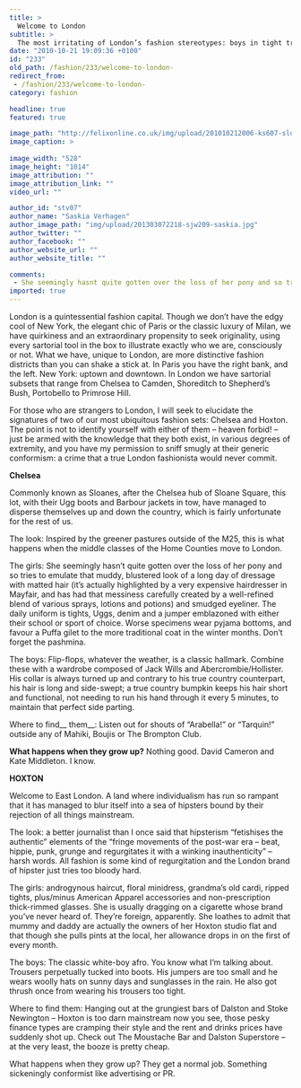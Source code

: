 ```yaml
---
title: >
  Welcome to London 
subtitle: >
  The most irritating of London’s fashion stereotypes: boys in tight trousers and army boots, girls in Uggs and gilets beware! 
date: "2010-10-21 19:09:36 +0100"
id: "233"
old_path: /fashion/233/welcome-to-london-
redirect_from:
 - /fashion/233/welcome-to-london-
category: fashion

headline: true
featured: true

image_path: "http://felixonline.co.uk/img/upload/201010212006-ks607-sloanecu.jpg"
image_caption: >
  
image_width: "528"
image_height: "1014"
image_attribution: ""
image_attribution_link: ""
video_url: ""

author_id: "stv07"
author_name: "Saskia Verhagen"
author_image_path: "img/upload/201303072218-sjw209-saskia.jpg"
author_twitter: ""
author_facebook: ""
author_website_url: ""
author_website_title: ""

comments:
 - She seemingly hasnt quite gotten over the loss of her pony and so tries to emulate that muddy blustered look of a long day of dressage with matted hair Rahaha good writing darling
imported: true
---
```


London is a quintessential fashion capital. Though we don’t have the edgy cool of New York, the elegant chic of Paris or the classic luxury of Milan, we have quirkiness and an extraordinary propensity to seek originality, using every sartorial tool in the box to illustrate exactly who we are, consciously or not. What we have, unique to London, are more distinctive fashion districts than you can shake a stick at. In Paris you have the right bank, and the left. New York: uptown and downtown. In London we have sartorial subsets that range from Chelsea to Camden, Shoreditch to Shepherd’s Bush, Portobello to Primrose Hill.

For those who are strangers to London, I will seek to elucidate the signatures of two of our most ubiquitous fashion sets: Chelsea and Hoxton. The point is not to identify yourself with either of them – heaven forbid! – just be armed with the knowledge that they both exist, in various degrees of extremity, and you have my permission to sniff smugly at their generic conformism: a crime that a true London fashionista would never commit.

__Chelsea__

Commonly known as Sloanes, after the Chelsea hub of Sloane Square, this lot, with their Ugg boots and Barbour jackets in tow, have managed to disperse themselves up and down the country, which is fairly unfortunate for the rest of us.

The look: Inspired by the greener pastures outside of the M25, this is what happens when the middle classes of the Home Counties move to London.

The girls: She seemingly hasn’t quite gotten over the loss of her pony and so tries to emulate that muddy, blustered look of a long day of dressage with matted hair (it’s actually highlighted by a very expensive hairdresser in Mayfair, and has had that messiness carefully created by a well-refined blend of various sprays, lotions and potions) and smudged eyeliner. The daily uniform is tights, Uggs, denim and a jumper emblazoned with either their school or sport of choice. Worse specimens wear pyjama bottoms, and favour a Puffa gilet to the more traditional coat in the winter months. Don’t forget the pashmina.

The boys: Flip-flops, whatever the weather, is a classic hallmark. Combine these with a wardrobe composed of Jack Wills and Abercrombie/Hollister. His collar is always turned up and contrary to his true country counterpart, his hair is long and side-swept; a true country bumpkin keeps his hair short and functional, not needing to run his hand through it every 5 minutes, to maintain that perfect side parting.

Where to find__ them__: Listen out for shouts of “Arabella!” or “Tarquin!” outside any of Mahiki, Boujis or The Brompton Club.

__What happens when they grow up?__ Nothing good. David Cameron and Kate Middleton. I know.

__HOXTON__

Welcome to East London. A land where individualism has run so rampant that it has managed to blur itself into a sea of hipsters bound by their rejection of all things mainstream.

The look: a better journalist than I once said that hipsterism “fetishises the authentic” elements of the “fringe movements of the post-war era – beat, hippie, punk, grunge and regurgitates it with a winking inauthenticity” – harsh words. All fashion is some kind of regurgitation and the London brand of hipster just tries too bloody hard.

The girls: androgynous haircut, floral minidress, grandma’s old cardi, ripped tights, plus/minus American Apparel accessories and non-prescription thick-rimmed glasses. She is usually dragging on a cigarette whose brand you’ve never heard of. They’re foreign, apparently. She loathes to admit that mummy and daddy are actually the owners of her Hoxton studio flat and that though she pulls pints at the local, her allowance drops in on the first of every month.

The boys: The classic white-boy afro. You know what I’m talking about. Trousers perpetually tucked into boots. His jumpers are too small and he wears woolly hats on sunny days and sunglasses in the rain. He also got thrush once from wearing his trousers too tight.

Where to find them: Hanging out at the grungiest bars of Dalston and Stoke Newington – Hoxton is too darn mainstream now you see, those pesky finance types are cramping their style and the rent and drinks prices have suddenly shot up. Check out The Moustache Bar and Dalston Superstore – at the very least, the booze is pretty cheap.

What happens when they grow up? They get a normal job. Something sickeningly conformist like advertising or PR.
